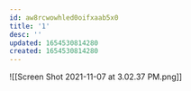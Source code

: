```yaml
---
id: aw8rcwowhled0oifxaab5x0
title: '1'
desc: ''
updated: 1654530814280
created: 1654530814280
---
```

![[Screen Shot 2021-11-07 at 3.02.37 PM.png]]
